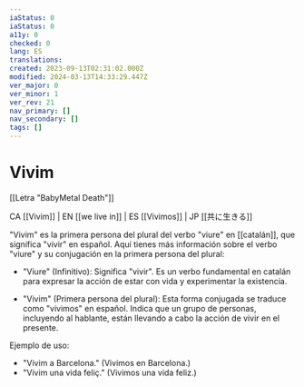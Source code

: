 ```yaml
---
iaStatus: 0
iaStatus: 0
a11y: 0
checked: 0
lang: ES
translations: 
created: 2023-09-13T02:31:02.000Z
modified: 2024-03-13T14:33:29.447Z
ver_major: 0
ver_minor: 1
ver_rev: 21
nav_primary: []
nav_secondary: []
tags: []
---
```

# Vivim

[[Letra "BabyMetal Death"]]

CA [[Vivim]] | EN [[we live in]] | ES [[Vivimos]] | JP [[共に生きる]]

"Vivim" es la primera persona del plural del verbo "viure" en [[catalán]], que significa "vivir" en español. Aquí tienes más información sobre el verbo "viure" y su conjugación en la primera persona del plural:

- "Viure" (Infinitivo): Significa "vivir". Es un verbo fundamental en catalán para expresar la acción de estar con vida y experimentar la existencia.
    
- "Vivim" (Primera persona del plural): Esta forma conjugada se traduce como "vivimos" en español. Indica que un grupo de personas, incluyendo al hablante, están llevando a cabo la acción de vivir en el presente.
    

Ejemplo de uso:

- "Vivim a Barcelona." (Vivimos en Barcelona.)
- "Vivim una vida feliç." (Vivimos una vida feliz.)